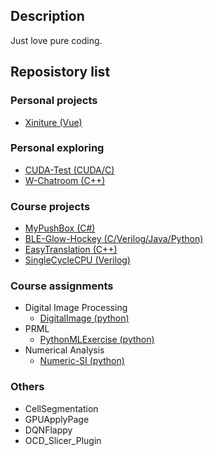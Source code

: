 ## Description

Just love pure coding.

## Reposistory list

### Personal projects

+ [Xiniture (Vue)](https://github.com/weixr18/Xiniture)

### Personal exploring

+ [CUDA-Test (CUDA/C)](https://github.com/weixr18/CUDA-Test)
+ [W-Chatroom (C++)](https://github.com/weixr18/W-Chatroom)


### Course projects

+ [MyPushBox (C#)](https://github.com/weixr18/MyPushBox)
+ [BLE-Glow-Hockey (C/Verilog/Java/Python)](https://github.com/weixr18/BLE-Glow-Hockey)
+ [EasyTranslation (C++)](https://github.com/weixr18/EasyTranslation)
+ [SingleCycleCPU (Verilog)](https://github.com/weixr18/SingleCycleCPU)

### Course assignments

+ Digital Image Processing
  + [DigitalImage (python)](https://github.com/weixr18/DigitalImages)
+ PRML
  + [PythonMLExercise (python)](https://github.com/weixr18/PythonMLExercise)
+ Numerical Analysis
  + [Numeric-SI (python)](https://github.com/weixr18/Numeric-SI)

### Others

+ CellSegmentation
+ GPUApplyPage
+ DQNFlappy
+ OCD_Slicer_Plugin
